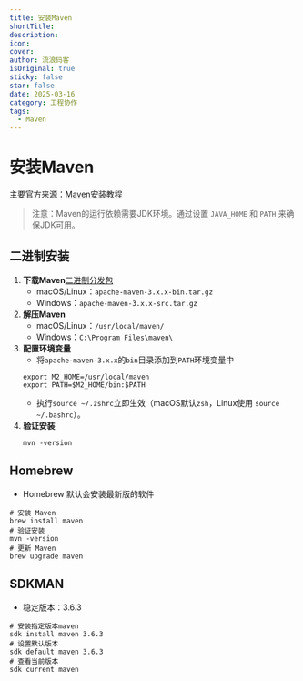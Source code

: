 ```yaml
---
title: 安装Maven
shortTitle: 
description: 
icon: 
cover: 
author: 流浪码客
isOriginal: true
sticky: false
star: false
date: 2025-03-16
category: 工程协作
tags:
  - Maven
---
```

# 安装Maven
主要官方来源：[Maven安装教程](https://maven.apache.org/install.html) 
> 注意：Maven的运行依赖需要JDK环境。通过设置 `JAVA_HOME` 和 `PATH` 来确保JDK可用。
## 二进制安装
1. **下载Maven**[二进制分发包](https://maven.apache.org/download.cgi)
	* macOS/Linux：`apache-maven-3.x.x-bin.tar.gz`
	* Windows：`apache-maven-3.x.x-src.tar.gz`
2. **解压Maven**
	* macOS/Linux：`/usr/local/maven/`
	* Windows：`C:\Program Files\maven\` 
3. **配置环境变量**
	* 将`apache-maven-3.x.x`的`bin`目录添加到`PATH`环境变量中
	```shell
	export M2_HOME=/usr/local/maven
	export PATH=$M2_HOME/bin:$PATH
	```
	* 执行`source ~/.zshrc`立即生效（macOS默认`zsh`，Linux使用 `source ~/.bashrc`）。 
4. **验证安装**
	```shell
	mvn -version
	```
## Homebrew
* Homebrew 默认会安装最新版的软件
```shell
# 安装 Maven
brew install maven
# 验证安装
mvn -version
# 更新 Maven
brew upgrade maven
```
## SDKMAN
* 稳定版本：3.6.3
```shell
# 安装指定版本maven
sdk install maven 3.6.3
# 设置默认版本
sdk default maven 3.6.3
# 查看当前版本
sdk current maven
```

